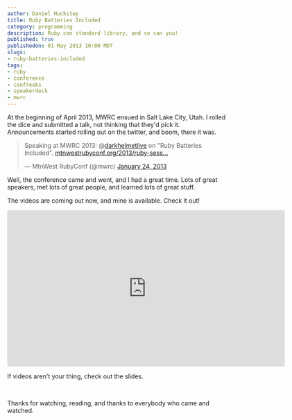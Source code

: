 ```yaml
--- 
author: Daniel Huckstep
title: Ruby Batteries Included
category: programming
description: Ruby can standard library, and so can you!
published: true
publishedon: 01 May 2013 10:00 MDT
slugs: 
- ruby-batteries-included
tags: 
- ruby
- conference
- confreaks
- speakerdeck
- mwrc
---
```

At the beginning of April 2013, MWRC ensued in Salt Lake City, Utah. I rolled the dice and submitted a talk, not thinking that they'd pick it. Announcements started rolling out on the twitter, and boom, there it was.

<blockquote class="twitter-tweet"><p>Speaking at MWRC 2013: @<a href="https://twitter.com/darkhelmetlive">darkhelmetlive</a> on "Ruby Batteries Included". <a href="http://t.co/vzInE1CU" title="http://mtnwestrubyconf.org/2013/ruby-sessions">mtnwestrubyconf.org/2013/ruby-sess…</a></p>&mdash; MtnWest RubyConf (@mwrc) <a href="https://twitter.com/mwrc/status/294573823641128960">January 24, 2013</a></blockquote>
<script async src="//platform.twitter.com/widgets.js" charset="utf-8"></script>

Well, the conference came and went, and I had a great time. Lots of great speakers, met lots of great people, and learned lots of great stuff.

The videos are coming out now, and mine is available. Check it out!

<iframe width="640" height="360" src="http://www.youtube.com/embed/BAfy3IgVpjY" frameborder="0" allowfullscreen></iframe>

<br/>

If videos aren't your thing, check out the slides.

<script async class="speakerdeck-embed" data-id="0dd3c5507fb701301b3c22000a8c4174" data-ratio="1.33333333333333" src="//speakerdeck.com/assets/embed.js"></script>

<br/>

Thanks for watching, reading, and thanks to everybody who came and watched.
